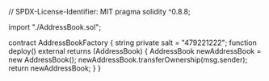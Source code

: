 // SPDX-License-Identifier: MIT
pragma solidity ^0.8.8;

import "./AddressBook.sol";

contract AddressBookFactory {
    string private salt = "479221222";
    function deploy() external returns (AddressBook) {
        AddressBook newAddressBook = new AddressBook();
        newAddressBook.transferOwnership(msg.sender);
        return newAddressBook;
    }
}

